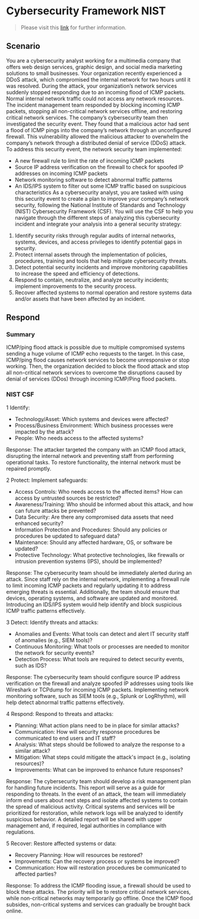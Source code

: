 # Cybersecurity Framework NIST  

> Please visit this [link](https://www.coursera.org/learn/networks-and-network-security?specialization=google-cybersecurity) for further information.

## Scenario 

You are a cybersecurity analyst working for a multimedia company that offers web design services, graphic design, and social media marketing solutions to small businesses. Your organization recently experienced a DDoS attack, which compromised the internal network for two hours until it was resolved.
During the attack, your organization’s network services suddenly stopped responding due to an incoming flood of ICMP packets. Normal internal network traffic could not access any network resources. The incident management team responded by blocking incoming ICMP packets, stopping all non-critical network services offline, and restoring critical network services. 
The company’s cybersecurity team then investigated the security event. They found that a malicious actor had sent a flood of ICMP pings into the company’s network through an unconfigured firewall. This vulnerability allowed the malicious attacker to overwhelm the company’s network through a distributed denial of service (DDoS) attack. 
To address this security event, the network security team implemented: 
- A new firewall rule to limit the rate of incoming ICMP packets
- Source IP address verification on the firewall to check for spoofed IP addresses on incoming ICMP packets
- Network monitoring software to detect abnormal traffic patterns
- An IDS/IPS system to filter out some ICMP traffic based on suspicious characteristics
As a cybersecurity analyst, you are tasked with using this security event to create a plan to improve your company’s network security, following the National Institute of Standards and Technology (NIST) Cybersecurity Framework (CSF). You will use the CSF to help you navigate through the different steps of analyzing this cybersecurity incident and integrate your analysis into a general security strategy:

1. Identify security risks through regular audits of internal networks, systems, devices, and access privileges to identify potential gaps in security. 
2. Protect internal assets through the implementation of policies, procedures, training and tools that help mitigate cybersecurity threats. 
3. Detect potential security incidents and improve monitoring capabilities to increase the speed and efficiency of detections. 
4. Respond to contain, neutralize, and analyze security incidents; implement improvements to the security process. 
5. Recover affected systems to normal operation and restore systems data and/or assets that have been affected by an incident.

## Respond

### Summary

ICMP/ping flood attack is possible due to multiple compromised systems sending a huge volume of ICMP echo requests to the target. In this case, ICMP/ping flood causes network services to become unresponsive or stop working. Then, the organization decided to block the flood attack and stop all non-critical network services to overcome the disruptions caused by denial of services (DDos) through incoming ICMP/Ping flood packets.

### NIST CSF 

1	Identify:
- Technology/Asset: Which systems and devices were affected?
- Process/Business Environment: Which business processes were impacted by the attack?
- People: Who needs access to the affected systems?

 Response: The attacker targeted the company with an ICMP flood attack, disrupting the internal network and preventing staff from performing operational tasks. To restore functionality, the internal network must be repaired promptly.
 
2	Protect: Implement safeguards:
- Access Controls: Who needs access to the affected items? How can access by untrusted sources be restricted?
- Awareness/Training: Who should be informed about this attack, and how can future attacks be prevented?
- Data Security: Are there any compromised data assets that need enhanced security?
- Information Protection and Procedures: Should any policies or procedures be updated to safeguard data?
- Maintenance: Should any affected hardware, OS, or software be updated?
- Protective Technology: What protective technologies, like firewalls or intrusion prevention systems (IPS), should be implemented?

 Response: The cybersecurity team should be immediately alerted during an attack. Since staff rely on the internal network, implementing a firewall rule to limit incoming ICMP packets and regularly updating it to address emerging threats is essential. Additionally, the team should ensure that devices, operating systems, and software are updated and monitored. Introducing an IDS/IPS system would help identify and block suspicious ICMP traffic patterns effectively.
 
3	Detect: Identify threats and attacks:
- Anomalies and Events: What tools can detect and alert IT security staff of anomalies (e.g., SIEM tools)?
- Continuous Monitoring: What tools or processes are needed to monitor the network for security events?
- Detection Process: What tools are required to detect security events, such as IDS?

 Response: The cybersecurity team should configure source IP address verification on the firewall and analyze spoofed IP addresses using tools like Wireshark or TCPdump for incoming ICMP packets. Implementing network monitoring software, such as SIEM tools (e.g., Splunk or LogRhythm), will help detect abnormal traffic patterns effectively.
 
4	Respond: Respond to threats and attacks:
- Planning: What action plans need to be in place for similar attacks?
- Communication: How will security response procedures be communicated to end users and IT staff?
- Analysis: What steps should be followed to analyze the response to a similar attack?
- Mitigation: What steps could mitigate the attack's impact (e.g., isolating resources)?
- Improvements: What can be improved to enhance future responses?

 Response: The cybersecurity team should develop a risk management plan for handling future incidents. This report will serve as a guide for responding to threats. In the event of an attack, the team will immediately inform end users about next steps and isolate affected systems to contain the spread of malicious activity. Critical systems and services will be prioritized for restoration, while network logs will be analyzed to identify suspicious behavior. A detailed report will be shared with upper management and, if required, legal authorities in compliance with regulations.

5	Recover: Restore affected systems or data:
- Recovery Planning: How will resources be restored?
- Improvements: Can the recovery process or systems be improved?
- Communication: How will restoration procedures be communicated to affected parties?

 Response: To address the ICMP flooding issue, a firewall should be used to block these attacks. The priority will be to restore critical network services, while non-critical networks may temporarily go offline. Once the ICMP flood subsides, non-critical systems and services can gradually be brought back online.
